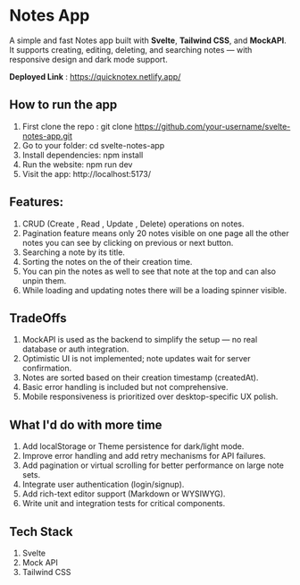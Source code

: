 # Notes App
A simple and fast Notes app built with **Svelte**, **Tailwind CSS**, and **MockAPI**. It supports creating, editing, deleting, and searching notes — with responsive design and dark mode support.

**Deployed Link** : https://quicknotex.netlify.app/

## How to run the app

1. First clone the repo : git clone https://github.com/your-username/svelte-notes-app.git
2. Go to your folder: cd svelte-notes-app
3. Install dependencies:  npm install 
4. Run the website: npm run dev
5. Visit the app: http://localhost:5173/

## Features:
1. CRUD (Create , Read , Update , Delete) operations on notes.
2. Pagination feature means only 20 notes visible on one page all the other notes you can see by clicking on previous or next button.
3. Searching a note by its title.
4. Sorting the notes on the of their creation time.
5. You can pin the notes as well to see that note at the top and can also unpin them.
6. While loading and updating notes there will be a loading spinner visible.

## TradeOffs
1. MockAPI is used as the backend to simplify the setup — no real database or auth integration.
2. Optimistic UI is not implemented; note updates wait for server confirmation.
3. Notes are sorted based on their creation timestamp (createdAt).
4. Basic error handling is included but not comprehensive.
5. Mobile responsiveness is prioritized over desktop-specific UX polish.

## What I'd do with more time
1. Add localStorage or Theme persistence for dark/light mode.
2. Improve error handling and add retry mechanisms for API failures.
3. Add pagination or virtual scrolling for better performance on large note sets.
4. Integrate user authentication (login/signup).
5. Add rich-text editor support (Markdown or WYSIWYG).
6. Write unit and integration tests for critical components.

## Tech Stack
1. Svelte
2. Mock API
3. Tailwind CSS
